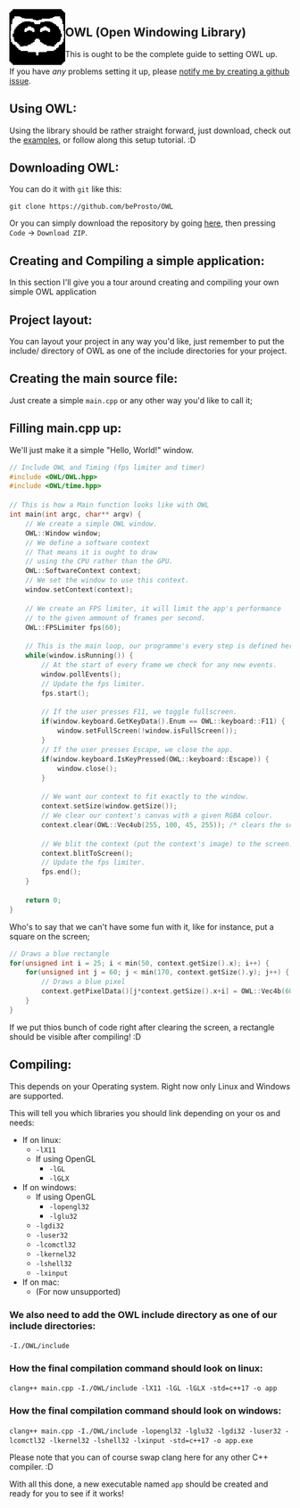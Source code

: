 <img align="left" width="100" height="100" style="image-rendering: crisp-edges; image-rendering: pixelated"  src="./logo.png">

## OWL (Open Windowing Library)

This is ought to be the complete guide to setting OWL up.

If you have *any* problems setting it up, please [notify me by creating a github issue](https://github.com/beProsto/OWL/issues/new).


## Using OWL:
Using the library should be rather straight forward, just download, check out the [examples](https://github.com/beProsto/OWL/tree/main/examples), or follow along this setup tutorial. :D

## Downloading OWL:
You can do it with `git` like this:
```
git clone https://github.com/beProsto/OWL
```
Or you can simply download the repository by going [here](https://github.com/beProsto/OWL), then pressing `Code` -> `Download ZIP`.

## Creating and Compiling a simple application:
In this section I'll give you a tour around creating and compiling your own simple OWL application

## Project layout:
You can layout your project in any way you'd like, just remember to put the include/ directory of OWL as one of the include directories for your project.

## Creating the main source file:
Just create a simple `main.cpp` or any other way you'd like to call it;

## Filling main.cpp up:
We'll just make it a simple "Hello, World!" window.
```cpp
// Include OWL and Timing (fps limiter and timer)
#include <OWL/OWL.hpp>
#include <OWL/time.hpp>

// This is how a Main function looks like with OWL
int main(int argc, char** argv) {
	// We create a simple OWL window.
	OWL::Window window;
	// We define a software context
	// That means it is ought to draw 
	// using the CPU rather than the GPU.
	OWL::SoftwareContext context;
	// We set the window to use this context.
	window.setContext(context);

	// We create an FPS limiter, it will limit the app's performance 
	// to the given ammount of frames per second.
	OWL::FPSLimiter fps(60);

	// This is the main loop, our programme's every step is defined here.
	while(window.isRunning()) {
		// At the start of every frame we check for any new events.
		window.pollEvents();
		// Update the fps limiter.
		fps.start();

		// If the user presses F11, we toggle fullscreen.
		if(window.keyboard.GetKeyData().Enum == OWL::keyboard::F11) {
			window.setFullScreen(!window.isFullScreen());
		}
		// If the user presses Escape, we close the app.
		if(window.keyboard.IsKeyPressed(OWL::keyboard::Escape)) {
			window.close();
		}

		// We want our context to fit exactly to the window.
		context.setSize(window.getSize());
		// We clear our context's canvas with a given RGBA colour.
		context.clear(OWL::Vec4ub(255, 100, 45, 255)); /* clears the screen in orange color */

		// We blit the context (put the context's image) to the screen.
		context.blitToScreen();
		// Update the fps limiter.
		fps.end();
	}

	return 0;
}
```

Who's to say that we can't have some fun with it, like for instance, put a square on the screen;
```cpp
// Draws a blue rectangle 
for(unsigned int i = 25; i < min(50, context.getSize().x); i++) {
	for(unsigned int j = 60; j < min(170, context.getSize().y); j++) {
		// Draws a blue pixel
		context.getPixelData()[j*context.getSize().x+i] = OWL::Vec4b(60, 90, 200, 255); 
	}
}
```

If we put thios bunch of code right after clearing the screen, a rectangle should be visible after compiling! :D

## Compiling:
This depends on your Operating system. Right now only Linux and Windows are supported.

This will tell you which libraries you should link depending on your os and needs:
- If on linux:
	- `-lX11`
	- If using OpenGL
		- `-lGL` 
		- `-lGLX`
- If on windows:
	- If using OpenGL
		- `-lopengl32`
		- `-lglu32`
	- `-lgdi32`
	- `-luser32`
	- `-lcomctl32`
	- `-lkernel32`
	- `-lshell32`
	- `-lxinput`
- If on mac:
	- (For now unsupported)

### We also need to add the OWL include directory as one of our include directories:
`-I./OWL/include`

### How the final compilation command should look on linux:
`clang++ main.cpp -I./OWL/include -lX11 -lGL -lGLX -std=c++17 -o app`
### How the final compilation command should look on windows:
`clang++ main.cpp -I./OWL/include -lopengl32 -lglu32 -lgdi32 -luser32 -lcomctl32 -lkernel32 -lshell32 -lxinput -std=c++17 -o app.exe`

Please note that you can of course swap clang here for any other C++ compiler. :D

With all this done, a new executable named `app` should be created and ready for you to see if it works!